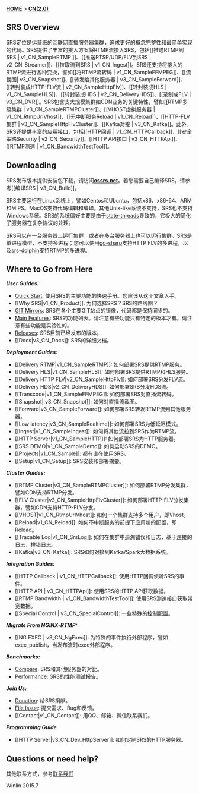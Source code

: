 [**HOME**](Home) > [**CN(2.0)**](v3_CN_Home)

## SRS Overview

SRS定位是运营级的互联网直播服务器集群，追求更好的概念完整性和最简单实现的代码。SRS提供了丰富的接入方案将RTMP流接入SRS，包括[[推送RTMP到SRS | v1_CN_SampleRTMP ]]、[[推送RTSP/UDP/FLV到SRS | v2_CN_Streamer]]、[[拉取流到SRS | v1_CN_Ingest]]。SRS还支持将接入的RTMP流进行各种变换，譬如[[将RTMP流转码 | v1_CN_SampleFFMPEG]]、[[流截图| v3_CN_Snapshot]]、[[转发给其他服务器 | v3_CN_SampleForward]]、[[转封装成HTTP-FLV流 | v2_CN_SampleHttpFlv]]、[[转封装成HLS | v1_CN_SampleHLS]]、[[转封装成HDS | v2_CN_DeliveryHDS]]、[[录制成FLV | v3_CN_DVR]]。SRS包含支大规模集群如CDN业务的关键特性，譬如[[RTMP多级集群 | v3_CN_SampleRTMPCluster]]、[[VHOST虚拟服务器  | v1_CN_RtmpUrlVhost]]、[[无中断服务Reload | v1_CN_Reload]]、[[HTTP-FLV集群 | v3_CN_SampleHttpFlvCluster]]、[[Kafka对接 | v3_CN_Kafka]]。此外，SRS还提供丰富的应用接口，包括[[HTTP回调 | v1_CN_HTTPCallback]]、[[安全策略Security | v2_CN_Security]]、[[HTTP API接口 | v3_CN_HTTPApi]]、[[RTMP测速 | v1_CN_BandwidthTestTool]]。

## Downloading

SRS发布版本提供安装包下载，请访问[**ossrs.net**][website]。若您需要自己编译SRS，请参考[[编译SRS | v3_CN_Build]]。

SRS主要运行在Linux系统上，譬如Centos和Ubuntu，包括x86、x86-64、ARM和MIPS。MacOS支持代码编辑和编译。其他Unix-like系统不支持，SRS也不支持Windows系统。SRS的系统偏好主要是由于[state-threads][st]导致的，它极大的简化了服务器在复杂协议的处理。

SRS可以在一台服务器上运行集群，或者在多台服务器上也可以运行集群。SRS是单进程模型，不支持多进程；您可以使用[go-sharp][sharp]支持HTTP FLV的多进程，以及[srs-dolphin][dolphin]支持RTMP的多进程。

## Where to Go from Here

***User Guides:***

* [Quick Start][qstart]: 使用SRS的主要功能的快速手册。您应该从这个文章入手。
* [[Why SRS|v1_CN_Product]]: 为何选择SRS？SRS的路线图？
* [GIT Mirrors][mirrors]: SRS在各个主要GIT站点的镜像，代码都是保持同步的。
* [Main Features][features]: SRS的功能列表。请注意有些功能只有特定的版本才有。请注意有些功能是实验性的。
* [Releases][releases]: SRS目前已经发布的版本。
* [[Docs|v3_CN_Docs]]: SRS的详细文档。

***Deployment Guides:***

* [[Delivery RTMP|v1_CN_SampleRTMP]]: 如何部署SRS提供RTMP服务。
* [[Delivery HLS|v1_CN_SampleHLS]]: 如何部署SRS提供RTMP和HLS服务。
* [[Delivery HTTP FLV|v2_CN_SampleHttpFlv]]: 如何部署SRS分发FLV流。
* [[Delivery HDS|v2_CN_DeliveryHDS]]: 如何部署SRS分发HDS流。
* [[Transcode|v1_CN_SampleFFMPEG]]: 如何部署SRS对直播流转码。
* [[Snapshot| v3_CN_Snapshot]]: 如何对直播流截图。
* [[Forward|v3_CN_SampleForward]]: 如何部署SRS转发RTMP流到其他服务器。
* [[Low latency|v3_CN_SampleRealtime]]: 如何部署SRS为低延迟模式。
* [[Ingest|v1_CN_SampleIngest]]: 如何将其他流拉到SRS作为RTMP流。
* [[HTTP Server|v1_CN_SampleHTTP]]: 如何部署SRS为HTTP服务器。
* [[SRS DEMO|v1_CN_SampleDemo]]: 如何启动SRS的DEMO。
* [[Projects|v1_CN_Sample]]: 都有谁在使用SRS。
* [[Setup|v1_CN_Setup]]: SRS安装和部署摘要。

***Cluster Guides:***

* [[RTMP Cluster|v3_CN_SampleRTMPCluster]]: 如何部署RTMP分发集群，譬如CDN支持RTMP分发。
* [[FLV Cluster|v3_CN_SampleHttpFlvCluster]]: 如何部署HTTP-FLV分发集群，譬如CDN支持HTTP-FLV分发。
* [[VHOST|v1_CN_RtmpUrlVhost]]: 如何一个集群支持多个用户，即Vhost。
* [[Reload|v1_CN_Reload]]: 如何不中断服务的前提下应用新的配置，即Reload。
* [[Tracable Log|v1_CN_SrsLog]]: 如何在集群中追溯错误和日志，基于连接的日志，排错日志。
* [[Kafka|v3_CN_Kafka]]: SRS如何对接到Kafka/Spark大数据系统。

***Integration Guides:***

* [[HTTP Callback | v1_CN_HTTPCallback]]: 使用HTTP回调侦听SRS的事件。
* [[HTTP API | v3_CN_HTTPApi]]: 使用SRS的HTTP API获取数据。
* [[RTMP Bandwidth | v1_CN_BandwidthTestTool]]: 使用SRS测速接口获取带宽数据。
* [[Special Control | v3_CN_SpecialControl]]: 一些特殊的控制配置。

***Migrate From NGINX-RTMP:***

* [[NG EXEC | v3_CN_NgExec]]: 为特殊的事件执行外部程序，譬如exec_publish，当发布流时exec外部程序。

***Benchmarks:***

* [Compare][compare]: SRS和其他服务器的对比。
* [Performance][performance]: SRS的性能测试报告。

***Join Us:***

* [Donation][donation]: 给SRS捐献。
* [File Issue][issue]: 提交需求、Bug和反馈。
* [[Contact|v1_CN_Contact]]: 用QQ、邮箱、微信联系我们。

***Programming Guide***

* [[HTTP Server|v3_CN_Dev_HttpServer]]: 如何定制SRS的HTTP服务器。

## Questions or need help?

其他联系方式，参考[联系我们](v1_CN_Contact)

Winlin 2015.7

[st]: https://github.com/winlinvip/state-threads
[website]: http://ossrs.net

[sharp]: https://github.com/simple-rtmp-server/go-sharp
[dolphin]: https://github.com/simple-rtmp-server/srs-dolphin

[qstart]: https://github.com/simple-rtmp-server/srs/tree/2.0release#usage
[mirrors]: https://github.com/simple-rtmp-server/srs/tree/2.0release#mirrors
[features]: https://github.com/simple-rtmp-server/srs/tree/2.0release#features
[releases]: https://github.com/simple-rtmp-server/srs/tree/2.0release#releases

[donation]: http://www.ossrs.net/srs.release/donation/index.html
[issue]: https://github.com/simple-rtmp-server/srs/issues/new

[compare]: https://github.com/simple-rtmp-server/srs/tree/2.0release#compare
[performance]: https://github.com/simple-rtmp-server/srs/tree/2.0release#performance
